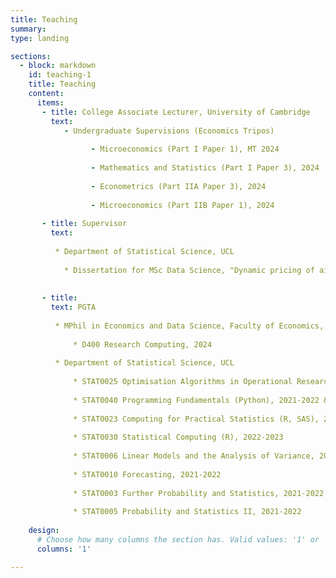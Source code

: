 ```yaml
---
title: Teaching 
summary: 
type: landing

sections:
  - block: markdown
    id: teaching-1
    title: Teaching
    content:  
      items:
       - title: College Associate Lecturer, University of Cambridge
         text: 
            - Undergraduate Supervisions (Economics Tripos)
              
                  - Microeconomics (Part I Paper 1), MT 2024
                
                  - Mathematics and Statistics (Part I Paper 3), 2024
                  
                  - Econometrics (Part IIA Paper 3), 2024
                  
                  - Microeconomics (Part IIB Paper 1), 2024
        
       - title: Supervisor
         text: 
        
          * Department of Statistical Science, UCL
    
            * Dissertation for MSc Data Science, "Dynamic pricing of airline tickets using reinforcement learning", 2023-2024
        
      
       - title: 
         text: PGTA 
        
          * MPhil in Economics and Data Science, Faculty of Economics, University of Cambridge
      
              * D400 Research Computing, 2024
          
          * Department of Statistical Science, UCL
      
              * STAT0025 Optimisation Algorithms in Operational Research, 2022-2023
        
              * STAT0040 Programming Fundamentals (Python), 2021-2022 & 2022-2023
        
              * STAT0023 Computing for Practical Statistics (R, SAS), 2022-2023
        
              * STAT0030 Statistical Computing (R), 2022-2023 
        
              * STAT0006 Linear Models and the Analysis of Variance, 2020-2021 & 2022-2023
        
              * STAT0010 Forecasting, 2021-2022
        
              * STAT0003 Further Probability and Statistics, 2021-2022
        
              * STAT0005 Probability and Statistics II, 2021-2022
        
    design:
      # Choose how many columns the section has. Valid values: '1' or '2'.
      columns: '1'

---
```

